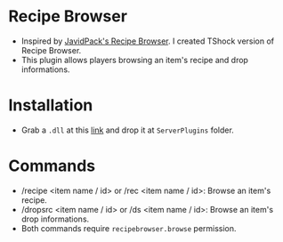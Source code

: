 # Recipe Browser
- Inspired by [JavidPack's Recipe Browser](https://github.com/JavidPack/RecipeBrowser). I created TShock version of Recipe Browser.
- This plugin allows players browsing an item's recipe and drop informations.

# Installation
- Grab a `.dll` at this [link](https://github.com/sors89/RecipeBrowser/releases/download/v1.0.0/RecipeBrowser.dll) and drop it at `ServerPlugins` folder.

# Commands
- /recipe <item name / id> or /rec <item name / id>: Browse an item's recipe.
- /dropsrc <item name / id> or /ds <item name / id>: Browse an item's drop informations.
- Both commands require `recipebrowser.browse` permission.
